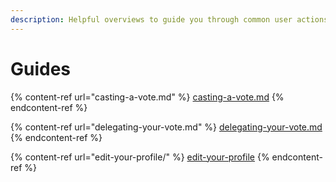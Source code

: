 ```yaml
---
description: Helpful overviews to guide you through common user actions
---
```


# Guides

{% content-ref url="casting-a-vote.md" %}
[casting-a-vote.md](casting-a-vote.md)
{% endcontent-ref %}

{% content-ref url="delegating-your-vote.md" %}
[delegating-your-vote.md](delegating-your-vote.md)
{% endcontent-ref %}

{% content-ref url="edit-your-profile/" %}
[edit-your-profile](edit-your-profile/)
{% endcontent-ref %}
